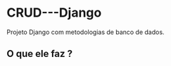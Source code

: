 # CRUD---Django
Projeto Django com metodologias de banco de dados.
<h2>O que ele faz ?</h2>
<!--stackedit_data:
eyJoaXN0b3J5IjpbLTEzNDU0MDM3MzZdfQ==
-->